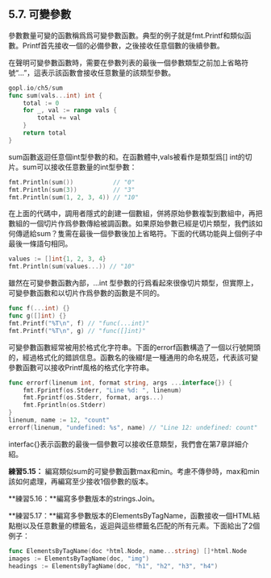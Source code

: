 ## 5.7. 可變參數

參數數量可變的函數稱爲爲可變參數函數。典型的例子就是fmt.Printf和類似函數。Printf首先接收一個的必備參數，之後接收任意個數的後續參數。

在聲明可變參數函數時，需要在參數列表的最後一個參數類型之前加上省略符號“...”，這表示該函數會接收任意數量的該類型參數。

```Go
gopl.io/ch5/sum
func sum(vals...int) int {
	total := 0
	for _, val := range vals {
		total += val
	}
	return total
}
```
sum函數返迴任意個int型參數的和。在函數體中,vals被看作是類型爲[] int的切片。sum可以接收任意數量的int型參數：

```Go
fmt.Println(sum())           // "0"
fmt.Println(sum(3))          // "3"
fmt.Println(sum(1, 2, 3, 4)) // "10"
```

在上面的代碼中，調用者隱式的創建一個數組，併將原始參數複製到數組中，再把數組的一個切片作爲參數傳給被調函數。如果原始參數已經是切片類型，我們該如何傳遞給sum？隻需在最後一個參數後加上省略符。下面的代碼功能與上個例子中最後一條語句相同。

```Go
values := []int{1, 2, 3, 4}
fmt.Println(sum(values...)) // "10"
```

雖然在可變參數函數內部，...int 型參數的行爲看起來很像切片類型，但實際上，可變參數函數和以切片作爲參數的函數是不同的。

```Go
func f(...int) {}
func g([]int) {}
fmt.Printf("%T\n", f) // "func(...int)"
fmt.Printf("%T\n", g) // "func([]int)"
```

可變參數函數經常被用於格式化字符串。下面的errorf函數構造了一個以行號開頭的，經過格式化的錯誤信息。函數名的後綴f是一種通用的命名規范，代表該可變參數函數可以接收Printf風格的格式化字符串。

```Go
func errorf(linenum int, format string, args ...interface{}) {
	fmt.Fprintf(os.Stderr, "Line %d: ", linenum)
	fmt.Fprintf(os.Stderr, format, args...)
	fmt.Fprintln(os.Stderr)
}
linenum, name := 12, "count"
errorf(linenum, "undefined: %s", name) // "Line 12: undefined: count"
```

interfac{}表示函數的最後一個參數可以接收任意類型，我們會在第7章詳細介紹。

**練習5.15：** 編寫類似sum的可變參數函數max和min。考慮不傳參時，max和min該如何處理，再編寫至少接收1個參數的版本。

**練習5.16：**編寫多參數版本的strings.Join。

**練習5.17：**編寫多參數版本的ElementsByTagName，函數接收一個HTML結點樹以及任意數量的標籤名，返迴與這些標籤名匹配的所有元素。下面給出了2個例子：

```Go
func ElementsByTagName(doc *html.Node, name...string) []*html.Node
images := ElementsByTagName(doc, "img")
headings := ElementsByTagName(doc, "h1", "h2", "h3", "h4")
```
